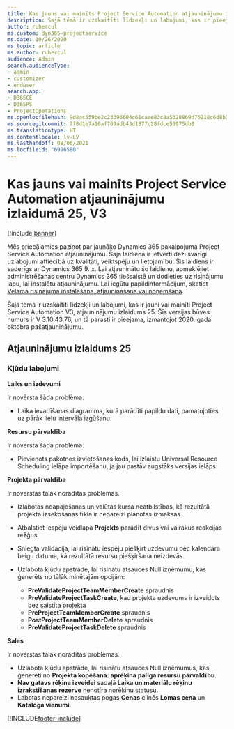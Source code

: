 ```yaml
---
title: Kas jauns vai mainīts Project Service Automation atjauninājumu izlaidumā 25, V3
description: Šajā tēmā ir uzskaitīti līdzekļi un labojumi, kas ir pieejami Project Service Automation atjauninājumu izlaidumā 25, V3.
author: ruhercul
ms.custom: dyn365-projectservice
ms.date: 10/26/2020
ms.topic: article
ms.author: ruhercul
audience: Admin
search.audienceType:
- admin
- customizer
- enduser
search.app:
- D365CE
- D365PS
- ProjectOperations
ms.openlocfilehash: 9d8ac559be2c23396604c61caae83c8a5328869d76218c6d8b3b6a6a6b32c1eb
ms.sourcegitcommit: 7f8d1e7a16af769adb43d1877c28fdce53975db8
ms.translationtype: HT
ms.contentlocale: lv-LV
ms.lasthandoff: 08/06/2021
ms.locfileid: "6996580"
---
```

# <a name="whats-new-or-changed-in-project-service-automation-update-release-25-v3"></a>Kas jauns vai mainīts Project Service Automation atjauninājumu izlaidumā 25, V3

[!include [banner](../includes/psa-now-project-operations.md)]

Mēs priecājamies paziņot par jaunāko Dynamics 365 pakalpojuma Project Service Automation atjauninājumu. Šajā laidienā ir ietverti daži svarīgi uzlabojumi attiecībā uz kvalitāti, veiktspēju un lietojamību. Šis laidiens ir saderīgs ar Dynamics 365 9. x. Lai atjauninātu šo laidienu, apmeklējiet administrēšanas centru Dynamics 365 tiešsaistē un dodieties uz risinājumu lapu, lai instalētu atjauninājumu. Lai iegūtu papildinformācijum, skatiet [Vēlamā risinājuma instalēšana, atjaunināšana vai noņemšana](/power-platform/admin/install-remove-preferred-solution).

Šajā tēmā ir uzskaitīti līdzekļi un labojumi, kas ir jauni vai mainīti Project Service Automation V3, atjauninājumu izlaidums 25. Šīs versijas būves numurs ir V 3.10.43.76, un tā parasti ir pieejama, izmantojot 2020. gada oktobra pašatjauninājumu.

## <a name="update-release-25"></a>Atjauninājumu izlaidums 25

### <a name="bug-fixes"></a>Kļūdu labojumi

**Laiks un izdevumi**

Ir novērsta šāda problēma:

- Laika ievadīšanas diagramma, kurā parādīti papildu dati, pamatojoties uz pārāk lielu intervāla izgūšanu.

**Resursu pārvaldība**

Ir novērsta šāda problēma:

- Pievienots pakotnes izvietošanas kods, lai izlaistu Universal Resource Scheduling ielāpa importēšanu, ja jau pastāv augstāks versijas ielāps.

**Projekta pārvaldība**

Ir novērstas tālāk norādītās problēmas.

- Izlabotas noapaļošanas un valūtas kursa neatbilstības, kā rezultātā projekta izsekošanas tīklā ir nepareizi plānotas izmaksas.
- Atbalstiet iespēju veidlapā **Projekts** parādīt divus vai vairākus reakcijas režģus.
- Sniegta validācija, lai risinātu iespēju piešķirt uzdevumu pēc kalendāra beigu datuma, kā rezultātā resursu piešķiršana neizdevās.
- Uzlabota kļūdu apstrāde, lai risinātu atsauces Null izņēmumu, kas ģenerēts no tālāk minētajām opcijām:

    - **PreValidateProjectTeamMemberCreate** spraudnis
    - **PreValidateProjectTaskCreate**, kad projekta uzdevums ir izveidots bez saistīta projekta
    - **PreProjectTeamMemberCreate** spraudnis
    - **PostProjectTeamMemberDelete** spraudnis
    - **PreValidateProjectTaskDelete** spraudnis

**Sales**

Ir novērstas tālāk norādītās problēmas.

- Uzlabota kļūdu apstrāde, lai risinātu atsauces Null izņēmumus, kas ģenerēti no **Projekta kopēšana: aprēķina palīga resursu pārvaldību**.
- **Nav gatavs rēķina izveidei** sadaļā **Laika un materiālu rēķinu izrakstīšanas rezerve** nenotīra norēķinu statusu.
- Labotas nepareizi nosauktas pogas **Cenas** cilnēs **Lomas cena** un **Kataloga vienumi**.


[!INCLUDE[footer-include](../includes/footer-banner.md)]